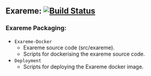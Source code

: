 ## Exareme:  [![Build Status](https://travis-ci.org/madgik/exareme.svg?branch=master)](https://travis-ci.org/madgik/exareme)

### Exareme Packaging:
<ul>
    <li><code>Exareme-Docker</code>
        <ul>
            <li>Exareme source code (src/exareme).</li>
            <li>Scripts for dockerising the exareme source code.</li>
        </ul>
    </li>
    <li><code>Deployment</code>
        <ul>
            <li>Scripts for deploying the Exareme docker image.</li>
        </ul>
    </li>
</ul>
   
    